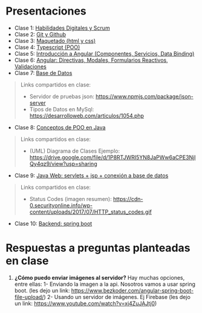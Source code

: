 # Presentaciones
* Clase 1: [Habilidades Digitales y Scrum](https://drive.google.com/file/d/1OcRi3NHjq9KhJg6IpG7C4IUPq3DWP2F_/view?usp=sharing)
* Clase 2: [Git y Github](https://drive.google.com/file/d/1AyQ4ax-YD8I7iUqoqwTTp-6AjiTuROHv/view?usp=sharing)
* Clase 3: [Maquetado (html y css)](https://drive.google.com/file/d/1L43yg8Zp15ZSLwDLolLFOovP_WwH7IbG/view?usp=sharing)
* Clase 4: [Typescript (POO)](https://drive.google.com/file/d/1YRQexjea_8JNODEoJk2nsPaGHR9bxBLF/view?usp=sharing)
* Clase 5: [Introducción a Angular (Componentes, Servicios, Data Binding)](https://drive.google.com/file/d/1xqb6_MKzkfpc-pSqfy1oHWCT8UoyXNGc/view?usp=sharing)
* Clase 6: [Angular: Directivas, Modales, Formularios Reactivos, Validaciones](https://drive.google.com/file/d/1gieCnI8I4CSTRIvbsfawlkkvJeJCLMLi/view?usp=sharing)
* Clase 7: [Base de  Datos](https://drive.google.com/file/d/12oi0xNOArp4sy5eAvC2ksZdmnZ-Msbho/view?usp=sharing)
> Links compartidos en clase:
> * Servidor de pruebas json: https://www.npmjs.com/package/json-server
> * Tipos de Datos en  MySql: https://desarrolloweb.com/articulos/1054.php
* Clase 8: [Conceptos de POO en Java](https://drive.google.com/file/d/1x25zPrTYwxOyCQcfpWDqiBeMGjS7EbLo/view?usp=sharing)
> Links compartidos en clase:
> * (UML) Diagrama de Clases Ejemplo: https://drive.google.com/file/d/1P8RTJWRI5YN8JaPWw6aCPE3NjlQy4qz9/view?usp=sharing
* Clase 9: [Java Web:  servlets + jsp + conexión a base de datos](https://drive.google.com/file/d/1G6CZsOlkhLGl7zLMx8nmFgPsFj6fCh6b/view?usp=sharing)
> Links compartidos en clase:
> * Status Codes (imagen resumen): https://cdn-0.securityonline.info/wp-content/uploads/2017/07/HTTP_status_codes.gif
* Clase 10: [Backend:  spring boot](https://drive.google.com/file/d/1qiI1oXuBZB1pgLZTy_onEANN2b5euM_8/view?usp=sharing)

# Respuestas a preguntas planteadas en clase
1. **¿Cómo  puedo enviar imágenes al servidor?** Hay muchas opciones,   entre  ellas: 1- Enviando la imagen a la api. Nosotros vamos a usar spring boot. (les dejo un link: https://www.bezkoder.com/angular-spring-boot-file-upload/)  2- Usando un servidor de imágenes. Ej Firebase (les dejo un  link: https://www.youtube.com/watch?v=xj4ZuJAJtj0)


